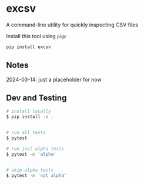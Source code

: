 # excsv

A command-line utility for quickly inspecting CSV files 


Install this tool using `pip`:



```bash
pip install excsv
```




## Notes

2024-03-14: just a placeholder for now




## Dev and Testing


```sh
# install locally
$ pip install -e .


# run all tests
$ pytest

# run just alpha tests
$ pytest -m 'alpha'


# skip alpha tests
$ pytest -m 'not alpha'
```


